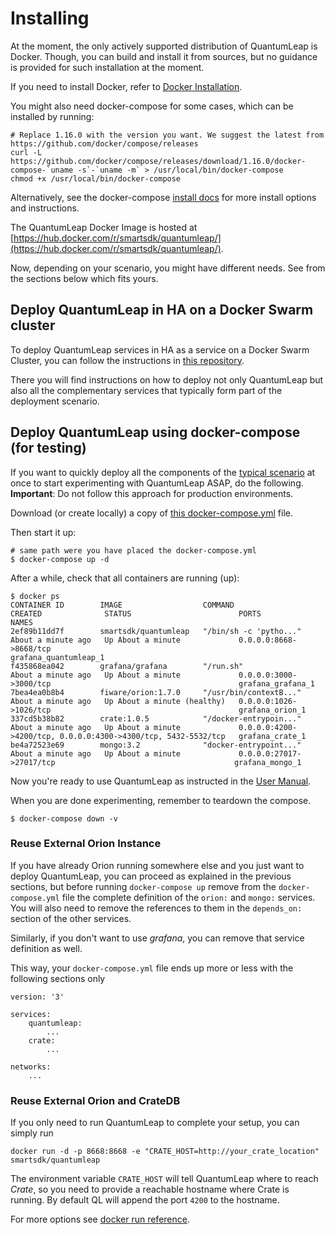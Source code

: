 # Installing

At the moment, the only actively supported distribution of QuantumLeap is Docker. Though, you can build and install it from sources, but no guidance is provided for such installation at the moment.

If you need to install Docker, refer to [Docker Installation](https://docs.docker.com/engine/installation/).

You might also need docker-compose for some cases, which can be installed by running:

    # Replace 1.16.0 with the version you want. We suggest the latest from https://github.com/docker/compose/releases
    curl -L https://github.com/docker/compose/releases/download/1.16.0/docker-compose-`uname -s`-`uname -m` > /usr/local/bin/docker-compose
    chmod +x /usr/local/bin/docker-compose

Alternatively, see the docker-compose [install docs](https://docs.docker.com/compose/install/) for more install options and instructions.

The QuantumLeap Docker Image is hosted at [https://hub.docker.com/r/smartsdk/quantumleap/](https://hub.docker.com/r/smartsdk/quantumleap/).

Now, depending on your scenario, you might have different needs. See from the sections below which fits yours.

## Deploy QuantumLeap in HA on a Docker Swarm cluster

To deploy QuantumLeap services in HA as a service on a Docker Swarm Cluster, you can follow the instructions in [this repository](https://smartsdk.github.io/smartsdk-recipes/data-management/quantumleap/readme/).

There you will find instructions on how to deploy not only QuantumLeap but also all the complementary services that typically form part of the deployment scenario.

## Deploy QuantumLeap using docker-compose (for testing)

If you want to quickly deploy all the components of the [typical scenario](../index.md) at once to start experimenting with QuantumLeap ASAP, do the following. __Important__: Do not follow this approach for production environments.

Download (or create locally) a copy of [this docker-compose.yml](https://raw.githubusercontent.com/smartsdk/ngsi-timeseries-api/master/experiments/grafana/docker-compose.yml) file.

Then start it up:

    # same path were you have placed the docker-compose.yml
    $ docker-compose up -d

After a while, check that all containers are running (up):

    $ docker ps
    CONTAINER ID        IMAGE                  COMMAND                  CREATED              STATUS                        PORTS                                                           NAMES
    2ef89b11dd7f        smartsdk/quantumleap   "/bin/sh -c 'pytho..."   About a minute ago   Up About a minute             0.0.0.0:8668->8668/tcp                                          grafana_quantumleap_1
    f435868ea042        grafana/grafana        "/run.sh"                About a minute ago   Up About a minute             0.0.0.0:3000->3000/tcp                                          grafana_grafana_1
    7bea4ea0b8b4        fiware/orion:1.7.0     "/usr/bin/contextB..."   About a minute ago   Up About a minute (healthy)   0.0.0.0:1026->1026/tcp                                          grafana_orion_1
    337cd5b38b82        crate:1.0.5            "/docker-entrypoin..."   About a minute ago   Up About a minute             0.0.0.0:4200->4200/tcp, 0.0.0.0:4300->4300/tcp, 5432-5532/tcp   grafana_crate_1
    be4a72523e69        mongo:3.2              "docker-entrypoint..."   About a minute ago   Up About a minute             0.0.0.0:27017->27017/tcp                                        grafana_mongo_1

Now you're ready to use QuantumLeap as instructed in the [User Manual](../user/index.md).

When you are done experimenting, remember to teardown the compose.

    $ docker-compose down -v


### Reuse External Orion Instance

If you have already Orion running somewhere else and you just want to deploy QuantumLeap, you can proceed as explained in the previous sections, but before running ```docker-compose up``` remove from the `docker-compose.yml` file the complete definition of the ```orion:``` and ```mongo:``` services. You will also need to remove the references to them in the ```depends_on:``` section of the other services.

Similarly, if you don't want to use *grafana*, you can remove that service definition as well.

This way, your `docker-compose.yml` file ends up more or less with the following sections only

    version: '3'

    services:
        quantumleap:
            ...
        crate:
            ...

    networks:
        ...

### Reuse External Orion and CrateDB

If you only need to run QuantumLeap to complete your setup, you can simply run

    docker run -d -p 8668:8668 -e "CRATE_HOST=http://your_crate_location" smartsdk/quantumleap

The environment variable `CRATE_HOST` will tell QuantumLeap where to reach *Crate*, so you need to provide a reachable hostname where Crate is running. By default QL will append the port `4200` to the hostname.

For more options see [docker run reference](https://docs.docker.com/engine/reference/run/).
